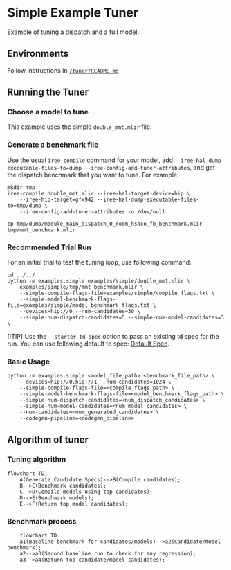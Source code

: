 # Simple Example Tuner

Example of tuning a dispatch and a full model.

## Environments
Follow instructions in [`/tuner/README.md`](../../README.md)

## Running the Tuner

### Choose a model to tune
This example uses the simple `double_mmt.mlir` file.

### Generate a benchmark file
Use the usual `iree-compile` command for your model, add
`--iree-hal-dump-executable-files-to=dump --iree-config-add-tuner-attributes`,
and get the dispatch benchmark that you want to tune. For example:

```shell
mkdir tmp
iree-compile double_mmt.mlir --iree-hal-target-device=hip \
    --iree-hip-target=gfx942 --iree-hal-dump-executable-files-to=tmp/dump \
    --iree-config-add-tuner-attributes -o /dev/null

cp tmp/dump/module_main_dispatch_0_rocm_hsaco_fb_benchmark.mlir tmp/mmt_benchmark.mlir
```

### Recommended Trial Run
For an initial trial to test the tuning loop, use following command:

```shell
cd ../../
python -m examples.simple examples/simple/double_mmt.mlir \
    examples/simple/tmp/mmt_benchmark.mlir \
    --simple-compile-flags-file=examples/simple/compile_flags.txt \
    --simple-model-benchmark-flags-file=examples/simple/model_benchmark_flags.txt \
    --devices=hip://0 --num-candidates=30 \
    --simple-num-dispatch-candidates=5 --simple-num-model-candidates=3 \
```

[!TIP]
Use the `--starter-td-spec` option to pass an existing td spec for the run.
You can use following default td spec: [Default Spec](https://github.com/iree-org/iree/blob/main/compiler/plugins/target/ROCM/builtins/tuning/iree_default_tuning_spec_gfx942.mlir).

### Basic Usage

```shell
python -m examples.simple <model_file_path> <benchmark_file_path> \
    --devices=hip://0,hip://1 --num-candidates=1024 \
    --simple-compile-flags-file=<compile_flags_path> \
    --simple-model-benchmark-flags-file=<model_benchmark_flags_path> \
    --simple-num-dispatch-candidates=<num_dispatch_candidates> \
    --simple-num-model-candidates=<num_model_candidates> \
    --num-candidates=<num_generated_candidates> \
    --codegen-pipeline=<codegen_pipeline>
```

## Algorithm of tuner
### Tuning algorithm

```mermaid
flowchart TD;
    A(Generate Candidate Specs)-->B(Compile candidates);
    B-->C(Benchmark candidates);
    C-->D(Compile models using top candidates);
    D-->E(Benchmark models);
    E-->F(Return top model candidates);
```

### Benchmark process

```mermaid
    flowchart TD
    a1(Baseline benchmark for candidates/models)-->a2(Candidate/Model benchmark);
    a2-->a3(Second baseline run to check for any regression);
    a3-->a4(Return top candidate/model candidates);
```

